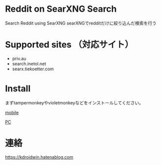 # Reddit on SearXNG Search
Search Reddit using SearXNG
searXNGでredditだけに絞り込んだ検索を行う


# Supported sites （対応サイト）
- priv.au
- search.inetol.net
- searx.tiekoetter.com

# Install
まずtampermonkeyやvioletmonkeyなどをインストールしてください。

[mobile](https://greasyfork.org/en/scripts/503249-reddit-on-searxng-search-for-mobile)

[PC](https://greasyfork.org/en/scripts/503249-reddit-on-searxng-search-for-mobile)



# 連絡
https://kdroidwin.hatenablog.com


